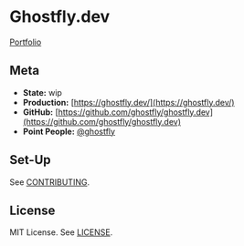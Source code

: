 # Ghostfly.dev

[Portfolio](https://github.com/ghostfly/ghostfly.dev)

## Meta

* **State:** wip
* **Production:** [https://ghostfly.dev/](https://ghostfly.dev/)
* **GitHub:** [https://github.com/ghostfly/ghostfly.dev](https://github.com/ghostfly/ghostfly.dev)
* **Point People:** [@ghostfly](https://github.com/ghostfly)

## Set-Up

See [CONTRIBUTING](CONTRIBUTING.md).

## License

MIT License. See [LICENSE](LICENSE).